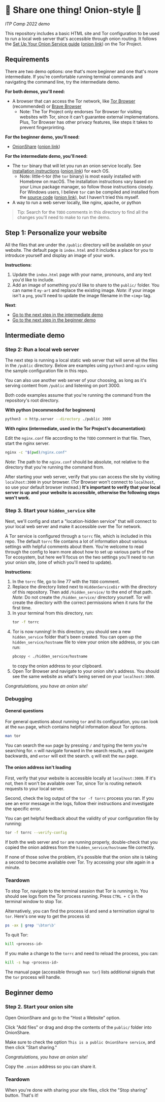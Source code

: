 # 🧅 Share one thing! Onion-style 🧅
*ITP Camp 2022 demo*

This repository includes a basic HTML site and Tor configuration to be used to run a local web server that's accessible through onion routing. It follows the [Set Up Your Onion Service guide](https://community.torproject.org/onion-services/setup/) ([onion link](http://xmrhfasfg5suueegrnc4gsgyi2tyclcy5oz7f5drnrodmdtob6t2ioyd.onion/onion-services/setup/index.html)) on the Tor Project.

## Requirements

There are two demo options: one that's more beginner and one that's more intermediate. If you're comfortable running terminal commands and navigating the command line, try the intermediate demo.

**For both demos, you'll need:**
* A browser that can access the Tor network, like [Tor Browser](https://www.torproject.org/download/) (recommended) or [Brave Browser](https://brave.com/)
  * Note: The Tor Project only endorses Tor Browser for visiting websites with Tor, since it can't guarantee external implementations. Plus, Tor Browser has other privacy features, like steps it takes to prevent fingerprinting.

**For the beginner demo, you'll need:**
* [OnionShare](https://onionshare.org/) ([onion link](http://lldan5gahapx5k7iafb3s4ikijc4ni7gx5iywdflkba5y2ezyg6sjgyd.onion/#download))

**For the intermediate demo, you'll need:**
* The `tor` binary that will let you run an onion service locally. See [installation instructions](https://community.torproject.org/onion-services/setup/install/) ([onion link](http://xmrhfasfg5suueegrnc4gsgyi2tyclcy5oz7f5drnrodmdtob6t2ioyd.onion/onion-services/setup/install/index.html)) for each OS.
  * Note: little-t-tor (the `tor` binary) is most easily installed with Homebrew on macOS. The installation instructions vary based on your Linux package manager, so follow those instructions closely. For Windows users, I believe `tor` can be compiled and installed from the [source code](https://www.torproject.org/download/tor/index.html) ([onion link](http://2gzyxa5ihm7nsggfxnu52rck2vv4rvmdlkiu3zzui5du4xyclen53wid.onion/download/tor/index.html)), but I haven't tried this myself. 
* A way to run a web server locally, like nginx, apache, or python

> Tip: Search for the `TODO` comments in this directory to find all the changes you'll need to make to run the demo.

## Step 1: Personalize your website

All the files that are under the `/public` directory will be available on your website. The default page is `index.html` and it includes a place for you to introduce yourself and display an image of your work.

**Instructions**:
1. Update the `index.html` page with your name, pronouns, and any text you'd like to include.
2. Add an image of something you'd like to share to the `public/` folder. You can name it `my-art` and replace the existing image. *Note*: if your image isn't a `png`, you'll need to update the image filename in the `<img>` tag.

**Next**:
* [Go to the next step in the intermediate demo](#intermediate-demo)
* [Go to the next step in the beginner demo](#beginner-demo)

## Intermediate demo
### Step 2: Run a local web server

The next step is running a local static web server that will serve all the files in the `/public` directory. Below are examples using `python3` and `nginx` using the sample configuration file in this repo.

You can also use another web server of your choosing, as long as it's serving content from `/public` and listening on port 3000.

Both code examples assume that you're running the command from the repository's root directory.

**With python (recommended for beginners)**

```sh
python3 -m http.server --directory ./public 3000
```

**With nginx (intermediate, used in the Tor Project's documentation)**:

Edit the `nginx.conf` file according to the `TODO` comment in that file. Then, start the nginx server.

```sh
nginx -c "$(pwd)/nginx.conf"
```

*Note*: The path to the `nginx.conf` should be absolute, not relative to the directory that you're running the command from.

After starting your web server, verify that you can access the site by visiting `localhost:3000` in your browser. (Tor Browser won't connect to `localhost`, so use your default browser instead.) **It's important to verify that your local server is up and your website is accessible, otherwise the following steps won't work.**

### Step 3. Start your `hidden_service` site

Next, we'll config and start a "location-hidden service" that will connect to your local web server and make it accessible over the Tor network.

A Tor service is configured through a `torrc` file, which is included in this repo. The default `torrc` file contains a lot of information about various settings with helpful comments about them. You're welcome to read through the config to learn more about how to set up various parts of the Tor ecosystem, but here we'll focus on the two settings you'll need to run your onion site, (one of which you'll need to update).

**Instructions**:
1. In the `torrc` file, go to line 77 with the `TODO` comment.
2. Replace the directory listed next to `HiddenServiceDir` with the directory of this repository. Then add `/hidden_service/` to the end of that path. *Note*: Do not create the `/hidden_service/` directory yourself. Tor will create the directory with the correct permissions when it runs for the first time.
3. In your terminal from this directory, run:
    ```sh
    tor -f torrc
    ```
4. Tor is now running! In this directory, you should see a new `hidden_service` folder that's been created. You can open up the `hidden_service/hostname` file to view your onion site address, or you can run:
   ```sh
   pbcopy < ./hidden_service/hostname
   ```
   to copy the onion address to your clipboard.
5. Open Tor Browser and navigate to your onion site's address. You should see the same website as what's being served on your `localhost:3000`.

*Congratulations, you have an onion site!*

### Debugging

#### General questions

For general questions about running `tor` and its configuration, you can look at the `man` page, which contains helpful information about Tor options.
```sh
man tor
```
You can search the `man` page by pressing `/` and typing the term you're searching for. `n` will navigate forward in the search results, `p` will navigate backwards, and `enter` will exit the search. `q` will exit the `man` page.

#### The onion address isn't loading

First, verify that your website is accessible locally at `localhost:3000`. If it's not, then it won't be available over Tor, since Tor is routing network requests to your local server.

Second, check the log output of the `tor -f torrc` process you ran. If you see an error message in the logs, follow their instructions and investigate the specific error.

You can get helpful feedback about the validity of your configuration file by running:
```sh
tor -f torrc --verify-config
```

If both the web server and `tor` are running properly, double-check that you copied the onion address from the `hidden_service/hostname` file correctly.

If none of those solve the problem, it's possible that the onion site is taking a second to become available over Tor. Try accessing your site again in a minute.

### Teardown

To stop Tor, navigate to the terminal session that Tor is running in. You should see logs from the Tor process running. Press `CTRL + C` in the terminal window to stop Tor.

Alternatively, you can find the process id and send a termination signal to `tor`. Here's one way to get the process id:
```sh
ps -ax | grep '\btor\b'
```

To quit Tor:
```sh
kill <process-id>
```

If you make a change to the `torrc` and need to reload the process, you can:
```sh
kill -s hup <process-id>
```

The manual page (accessible through `man tor`) lists additional signals that the `tor` process will handle.

## Beginner demo

### Step 2. Start your onion site

Open OnionShare and go to the "Host a Website" option.

Click "Add files" or drag and drop the contents of the `public/` folder into OnionShare.

Make sure to check the option `This is a public OnionShare service`, and then click "Start sharing."

*Congratulations, you have an onion site!*

Copy the `.onion` address so you can share it.

### Teardown

When you're done with sharing your site files, click the "Stop sharing" button. That's it!